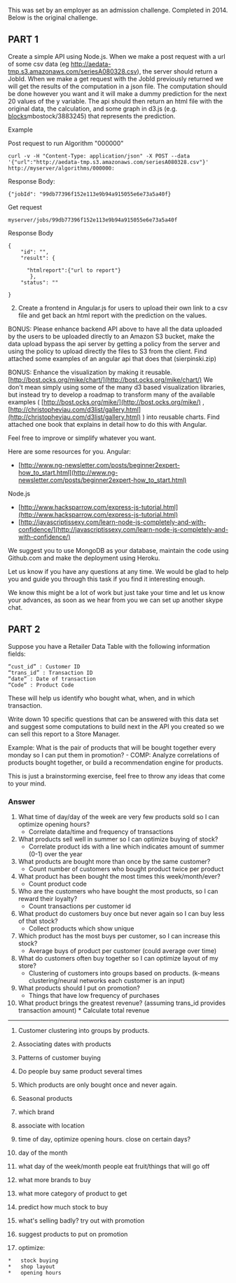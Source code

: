 This was set by an employer as an admission challenge. Completed in 2014. Below is the original challenge.

## PART 1

Create a simple API using Node.js. When we make a post request with a url of some csv data (eg http://aedata-tmp.s3.amazonaws.com/seriesA080328.csv), the server should return a JobId. When we make a get request with the JobId previously returned we will get the results of the computation in a json file. The computation should be done however you want and it will make a dummy prediction for the next 20 values of the y variable. The api should then return an html file with the original data, the calculation, and some graph in d3.js (e.g. [blocks](http://bl.ocks.org/)mbostock/3883245) that represents the prediction.

Example

Post request to run Algorithm "000000"

    curl -v -H "Content-Type: application/json" -X POST --data '{"url":"http://aedata-tmp.s3.amazonaws.com/seriesA080328.csv"}' http://myserver/algorithms/000000:

Response Body:

    {"jobId": "99db77396f152e113e9b94a915055e6e73a5a40f}

Get request

    myserver/jobs/99db77396f152e113e9b94a915055e6e73a5a40f

Response Body

    {
        "id": "",
        "result": {

          "htmlreport":{"url to report"}
           },
        "status": ""

    }

2. Create a frontend in Angular.js for users to upload their own link to a csv file and get back an html report with the prediction on the values.

BONUS: Please enhance backend API above to have all the data uploaded by the users to be uploaded directly to an Amazon S3 bucket, make the data upload bypass the api server by getting a policy from the server and using the policy to upload directly the files to S3 from the client. Find attached some examples of an angular api that does that (sierpinski.zip)

BONUS: Enhance the visualization by making it reusable. [http://bost.ocks.org/mike/chart/](http://bost.ocks.org/mike/chart/) We don't mean simply using some of the many d3 based visualization libraries, but instead try to develop a roadmap to transform many of the available examples ( [http://bost.ocks.org/mike/](http://bost.ocks.org/mike/) , [http://christopheviau.com/d3list/gallery.html](http://christopheviau.com/d3list/gallery.html) ) into reusable charts. Find attached one book that explains in detail how to do this with Angular.

Feel free to improve or simplify whatever you want.

Here are some resources for you. Angular:

*   [http://www.ng-newsletter.com/posts/beginner2expert-how_to_start.html](http://www.ng-newsletter.com/posts/beginner2expert-how_to_start.html)

Node.js

*   [http://www.hacksparrow.com/express-js-tutorial.html](http://www.hacksparrow.com/express-js-tutorial.html)
*   [http://javascriptissexy.com/learn-node-js-completely-and-with-confidence/](http://javascriptissexy.com/learn-node-js-completely-and-with-confidence/)

We suggest you to use MongoDB as your database, maintain the code using Github.com and make the deployment using Heroku.

Let us know if you have any questions at any time. We would be glad to help you and guide you through this task if you find it interesting enough.

We know this might be a lot of work but just take your time and let us know your advances, as soon as we hear from you we can set up another skype chat.

## PART 2

Suppose you have a Retailer Data Table with the following information fields:

    “cust_id” : Customer ID
    “trans_id” : Transaction ID
    “date” : Date of transaction
    “Code” : Product Code

These will help us identify who bought what, when, and in which transaction.

Write down 10 specific questions that can be answered with this data set and suggest some computations to build next in the API you created so we can sell this report to a Store Manager.

Example: What is the pair of products that will be bought together every monday so I can put them in promotion? - COMP: Analyze correlations of products bought together, or build a recommendation engine for products.

This is just a brainstorming exercise, feel free to throw any ideas that come to your mind.

### Answer

1.  What time of day/day of the week are very few products sold so I can optimize opening hours?
    *   Correlate data/time and frequency of transactions
2.  What products sell well in summer so I can optimize buying of stock?
    *   Correlate product ids with a line which indicates amount of summer (0-1) over the year
3.  What products are bought more than once by the same customer?
    *   Count number of customers who bought product twice per product
4.  What product has been bought the most times this week/month/ever?
    *   Count product code
5.  Who are the customers who have bought the most products, so I can reward their loyalty?
    *   Count transactions per customer id
6.  What product do customers buy once but never again so I can buy less of that stock?
    *   Collect products which show unique
7.  Which product has the most buys per customer, so I can increase this stock?
    *   Average buys of product per customer (could average over time)
8.  What do customers often buy together so I can optimize layout of my store?
    *   Clustering of customers into groups based on products. (k-means clustering/neural networks each customer is an input)
9.  What products should I put on promotion?
    *   Things that have low frequency of purchases
10.  What product brings the greatest revenue? (assuming trans_id provides transaction amount)
    *   Calculate total revenue

* * *

1.  Customer clustering into groups by products.
2.  Associating dates with products
3.  Patterns of customer buying
4.  Do people buy same product several times
5.  Which products are only bought once and never again.
6.  Seasonal products
7.  which brand
8.  associate with location
9.  time of day, optimize opening hours. close on certain days?
10.  day of the month
11.  what day of the week/month people eat fruit/things that will go off
12.  what more brands to buy
13.  what more category of product to get
14.  predict how much stock to buy
15.  what's selling badly? try out with promotion
16.  suggest products to put on promotion

17.  optimize:

    *   stock buying
    *   shop layout
    *   opening hours


